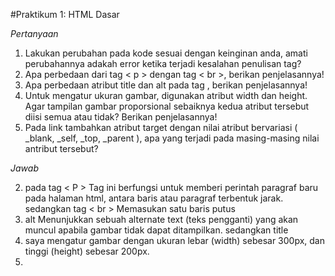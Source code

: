 #Praktikum 1: HTML Dasar


*Pertanyaan*
1. Lakukan perubahan pada kode sesuai dengan keinginan anda, amati perubahannya adakah error ketika terjadi kesalahan penulisan tag?
2. Apa perbedaan dari tag < p > dengan tag < br >, berikan penjelasannya!
3. Apa perbedaan atribut title dan alt pada tag <img>, berikan penjelasannya!
4. Untuk mengatur ukuran gambar, digunakan atribut width dan height. Agar tampilan gambar proporsional sebaiknya kedua atribut tersebut diisi semua atau tidak? Berikan penjelasannya!
5. Pada link tambahkan atribut target dengan nilai atribut bervariasi ( _blank, _self, _top, _parent ), apa yang terjadi pada masing-masing nilai antribut tersebut?


*Jawab*

2. pada tag < P > Tag ini berfungsi untuk memberi perintah paragraf baru pada halaman html, antara baris atau paragraf terbentuk jarak. sedangkan tag < br > Memasukan satu baris putus
3. alt Menunjukkan sebuah alternate text (teks pengganti) yang akan muncul apabila gambar tidak dapat ditampilkan. sedangkan title 
4. saya mengatur gambar dengan ukuran lebar (width) sebesar 300px, dan tinggi (height) sebesar 200px. 
5. 
